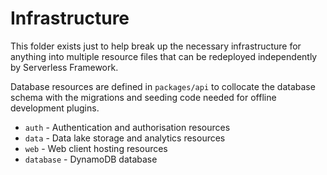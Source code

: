 # Infrastructure

This folder exists just to help break up the necessary infrastructure for anything 
into multiple resource files that can be redeployed independently by Serverless Framework.

Database resources are defined in `packages/api` to collocate the database schema
with the migrations and seeding code needed for offline development plugins.

- `auth` - Authentication and authorisation resources
- `data` - Data lake storage and analytics resources
- `web` - Web client hosting resources
- `database` - DynamoDB database
